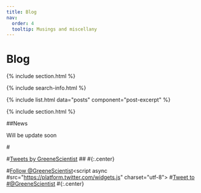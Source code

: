 ```yaml
---
title: Blog
nav:
  order: 4
  tooltip: Musings and miscellany
---
```


# <i class="fas fa-feather-alt"></i>Blog

{% include section.html %}

{% include search-info.html %}

{% include list.html data="posts" component="post-excerpt" %}

{% include section.html %}

##News

Will be update soon

#<!-- Twitter embeds from https://publish.twitter.com/ -->

#<a class="twitter-timeline" data-width="400" data-height="400" href="https://twitter.com/GreeneScientist?ref_src=twsrc%5Etfw">Tweets by GreeneScientist</a> ##<script async src="https://platform.twitter.com/widgets.js" charset="utf-8"></script>
#{:.center}

#<a href="https://twitter.com/GreeneScientist?ref_src=twsrc%5Etfw" class="twitter-follow-button" data-show-count="false">Follow @GreeneScientist</a><script async #src="https://platform.twitter.com/widgets.js" charset="utf-8"></script>
#<a href="https://twitter.com/intent/tweet?screen_name=GreeneScientist&ref_src=twsrc%5Etfw" class="twitter-mention-button" data-show-count="false">Tweet to #@GreeneScientist</a><script async src="https://platform.twitter.com/widgets.js" charset="utf-8"></script>
#{:.center}
